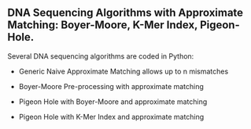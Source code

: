 ##  DNA Sequencing Algorithms with Approximate Matching: Boyer-Moore, K-Mer Index, Pigeon-Hole.

Several DNA sequencing algorithms are coded in Python: 

* Generic Naive Approximate Matching allows up to n mismatches

* Boyer-Moore Pre-processing with approximate matching

* Pigeon Hole with Boyer-Moore and approximate matching

* Pigeon Hole with K-Mer Index and approximate matching

